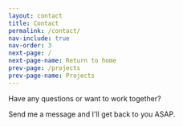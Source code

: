 ```yaml
---
layout: contact
title: Contact
permalink: /contact/
nav-include: true
nav-order: 3
next-page: /
next-page-name: Return to home
prev-page: /projects
prev-page-name: Projects
---
```


Have any questions or want to work together?

Send me a message and I'll get back to you ASAP.
